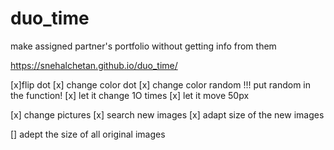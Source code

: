 # duo_time
make assigned partner's portfolio without getting info from them

https://snehalchetan.github.io/duo_time/

[x]flip dot
[x] change color dot
[x] change color random !!! put random in the function!
[x] let it change 1O times
[x] let it move 50px

[x] change pictures
    [x] search new images
    [x] adapt size of the new images

[] adept the size of all original images
